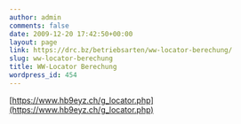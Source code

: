 ```yaml
---
author: admin
comments: false
date: 2009-12-20 17:42:50+00:00
layout: page
link: https://drc.bz/betriebsarten/ww-locator-berechung/
slug: ww-locator-berechung
title: WW-Locator Berechung
wordpress_id: 454
---
```





[https://www.hb9eyz.ch/g_locator.php](https://www.hb9eyz.ch/g_locator.php)



